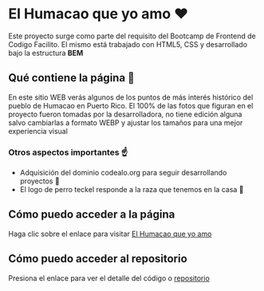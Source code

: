# El Humacao que yo amo :heart:
Este proyecto surge como parte del requisito del Bootcamp de Frontend de Codigo Facilito.  El mismo está trabajado con HTML5, CSS y desarrollado bajo la estructura **BEM**

## Qué contiene la página :page_facing_up:
En este sitio WEB verás algunos de los puntos de más interés histórico del pueblo de Humacao en Puerto Rico.
El 100% de las fotos que figuran en el proyecto fueron tomadas por la desarrolladora, no tiene edición alguna salvo cambiarlas a formato WEBP y ajustar los tamaños para una mejor experiencia visual

### Otros aspectos importantes :point_up: 
- Adquisición del dominio codealo.org para seguir desarrollando proyectos :construction:
- El logo de perro teckel responde a la raza que tenemos en la casa :dog:

## Cómo puedo acceder a la página
Haga clic sobre el enlace para visitar [El Humacao que yo amo](https://ldiazortiz.github.io) 

## Cómo puedo acceder al repositorio
Presiona el enlace para ver el detalle del código o [repositorio](https://ldiazortiz/ldiazortiz.github.io)



